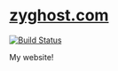 [zyghost.com](http://zyghost.com)
=================================
[![Build Status](https://travis-ci.org/schell/zyghost-com.svg?branch=master)](https://travis-ci.org/schell/zyghost-com)

My website!
